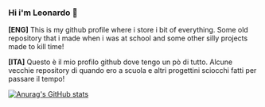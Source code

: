 ### Hi i'm Leonardo 👋

**[ENG]** 
This is my github profile where i store i bit of everything. Some old repository that i made when i was at school and some other silly projects made to kill time!

**[ITA]**
Questo è il mio profilo github dove tengo un pò di tutto. Alcune vecchie repository di quando ero a scuola e altri progettini sciocchi fatti per passare il tempo!

[![Anurag's GitHub stats](https://github-readme-stats.vercel.app/api?username=scrivereleonardo)](https://github.com/anuraghazra/github-readme-stats)

<!--
**scrivereleonardo/scrivereleonardo** is a ✨ _special_ ✨ repository because its `README.md` (this file) appears on your GitHub profile.

Here are some ideas to get you started:

- 🔭 I’m currently working on ...
- 🌱 I’m currently learning ...
- 👯 I’m looking to collaborate on ...
- 🤔 I’m looking for help with ...
- 💬 Ask me about ...
- 📫 How to reach me: ...
- 😄 Pronouns: ...
- ⚡ Fun fact: ...
-->
